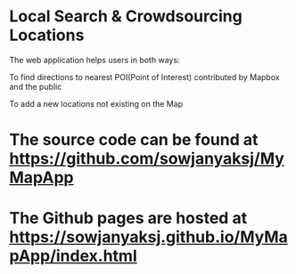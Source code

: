 # Local Search & Crowdsourcing Locations

The web application helps users in both ways:

  To find directions to nearest POI(Point of Interest) contributed by Mapbox and the public
  
  To add a new locations not existing on the Map

# The source code can be found at https://github.com/sowjanyaksj/MyMapApp

# The Github pages are hosted at https://sowjanyaksj.github.io/MyMapApp/index.html
